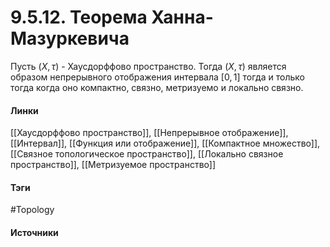 # 9.5.12. Теорема Ханна-Мазуркевича
Пусть $(X,\tau)$ - Хаусдорффово пространство. Тогда $(X,\tau)$ является образом непрерывного отображения интервала $[0,1]$ тогда и только тогда когда оно компактно, связно, метризуемо и локально связно.
#### Линки
 [[Хаусдорффово пространство]],
 [[Непрерывное отображение]],
 [[Интервал]],
 [[Функция или отображение]],
 [[Компактное множество]],
 [[Связное топологическое пространство]],
 [[Локально связное пространство]],
 [[Метризуемое пространство]]
#### Тэги
 #Topology 
#### Источники
